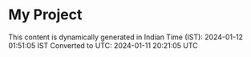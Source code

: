 # My Project

This content is dynamically generated in Indian Time (IST): 2024-01-12 01:51:05 IST
Converted to UTC: 2024-01-11 20:21:05 UTC
